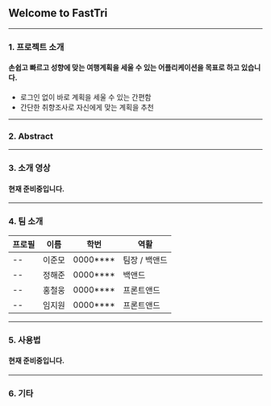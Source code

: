 ## Welcome to FastTri
---
### 1. 프로젝트 소개
#### 손쉽고 빠르고 성향에 맞는 여행계획을 세울 수 있는 어플리케이션을 목표로 하고 있습니다.
- 로그인 없이 바로 계획을 세울 수 있는 간편함
- 간단한 취향조사로 자신에게 맞는 계획을 추천 
---
### 2. Abstract
---

### 3. 소개 영상

#### 현재 준비중입니다.
---
### 4. 팀 소개
|프로필|이름|학번|역활|
|--|--|--|--|
|--|이준모 |0000****| 팀장 / 백앤드|
|--|정해준 |0000****| 백앤드|
|--|홍철웅 |0000****| 프론트앤드|
|--|임지원 |0000****| 프론트앤드|

---
### 5. 사용법
#### 현재 준비중입니다.
---
### 6. 기타